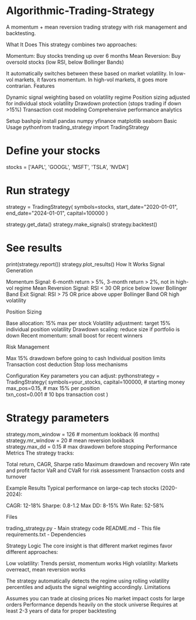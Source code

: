 # Algorithmic-Trading-Strategy
A momentum + mean reversion trading strategy with risk management and backtesting.

What It Does
This strategy combines two approaches:

Momentum: Buy stocks trending up over 6 months
Mean Reversion: Buy oversold stocks (low RSI, below Bollinger Bands)

It automatically switches between these based on market volatility. In low-vol markets, it favors momentum. In high-vol markets, it goes more contrarian.
Features

Dynamic signal weighting based on volatility regime
Position sizing adjusted for individual stock volatility
Drawdown protection (stops trading if down >15%)
Transaction cost modeling
Comprehensive performance analytics

Setup
bashpip install pandas numpy yfinance matplotlib seaborn
Basic Usage
pythonfrom trading_strategy import TradingStrategy

# Define your stocks
stocks = ['AAPL', 'GOOGL', 'MSFT', 'TSLA', 'NVDA']

# Run strategy
strategy = TradingStrategy(
    symbols=stocks,
    start_date="2020-01-01", 
    end_date="2024-01-01",
    capital=100000
)

strategy.get_data()
strategy.make_signals() 
strategy.backtest()

# See results
print(strategy.report())
strategy.plot_results()
How It Works
Signal Generation

Momentum Signal: 6-month return > 5%, 3-month return > 2%, not in high-vol regime
Mean Reversion Signal: RSI < 30 OR price below lower Bollinger Band
Exit Signal: RSI > 75 OR price above upper Bollinger Band OR high volatility

Position Sizing

Base allocation: 15% max per stock
Volatility adjustment: target 15% individual position volatility
Drawdown scaling: reduce size if portfolio is down
Recent momentum: small boost for recent winners

Risk Management

Max 15% drawdown before going to cash
Individual position limits
Transaction cost deduction
Stop loss mechanisms

Configuration
Key parameters you can adjust:
pythonstrategy = TradingStrategy(
    symbols=your_stocks,
    capital=100000,        # starting money
    max_pos=0.15,         # max 15% per position  
    txn_cost=0.001        # 10 bps transaction cost
)

# Strategy parameters
strategy.mom_window = 126     # momentum lookback (6 months)
strategy.mr_window = 20       # mean reversion lookback  
strategy.max_dd = 0.15        # max drawdown before stopping
Performance Metrics
The strategy tracks:

Total return, CAGR, Sharpe ratio
Maximum drawdown and recovery
Win rate and profit factor
VaR and CVaR for risk assessment
Transaction costs and turnover

Example Results
Typical performance on large-cap tech stocks (2020-2024):

CAGR: 12-18%
Sharpe: 0.8-1.2
Max DD: 8-15%
Win Rate: 52-58%

Files

trading_strategy.py - Main strategy code
README.md - This file
requirements.txt - Dependencies

Strategy Logic
The core insight is that different market regimes favor different approaches:

Low volatility: Trends persist, momentum works
High volatility: Markets overreact, mean reversion works

The strategy automatically detects the regime using rolling volatility percentiles and adjusts the signal weighting accordingly.
Limitations

Assumes you can trade at closing prices
No market impact costs for large orders
Performance depends heavily on the stock universe
Requires at least 2-3 years of data for proper backtesting
